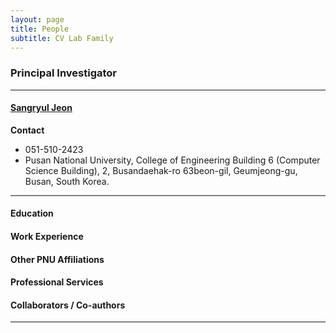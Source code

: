 ```yaml
---
layout: page
title: People 
subtitle: CV Lab Family
---
```


### Principal Investigator
<hr>

#### [Sangryul Jeon](https://sr-jeon.github.io/#)
 
**Contact**  
- 051-510-2423 
- Pusan National University, College of Engineering Building 6 (Computer Science Building), 2, Busandaehak-ro 63beon-gil, Geumjeong-gu, Busan, South Korea.

<hr>

#### Education 

#### Work Experience

#### Other PNU Affiliations

#### Professional Services

#### Collaborators / Co-authors



<hr>  
